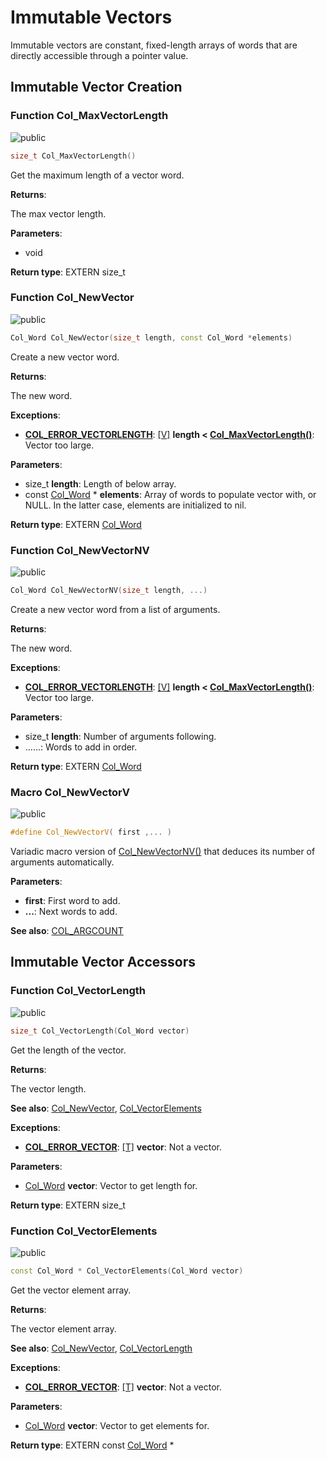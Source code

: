 <a id="group__vector__words"></a>
# Immutable Vectors

Immutable vectors are constant, fixed-length arrays of words that are directly accessible through a pointer value.



## Immutable Vector Creation

<a id="group__vector__words_1ga0f56e839c639b58511831658e6504ed7"></a>
### Function Col\_MaxVectorLength

![][public]

```cpp
size_t Col_MaxVectorLength()
```

Get the maximum length of a vector word.

**Returns**:

The max vector length.



**Parameters**:

* void

**Return type**: EXTERN size_t

<a id="group__vector__words_1ga6ef7d35d75fdc6a6781f0a32e9c7efc1"></a>
### Function Col\_NewVector

![][public]

```cpp
Col_Word Col_NewVector(size_t length, const Col_Word *elements)
```

Create a new vector word.

**Returns**:

The new word.

**Exceptions**:

* **[COL\_ERROR\_VECTORLENGTH](colibri_8h.md#group__error_1gga729084542ed9eae62009a84d3379ef35af25a0023745659d92b3ebd65d7c43bf3)**: [[V]](colibri_8h.md#group__error_1gga6dab009a0b8c4b4fa080cb9ba1859e9ea65d5e7232c82ae6972ac56f386a32fc9) **length < [Col\_MaxVectorLength()](col_vector_8h.md#group__vector__words_1ga0f56e839c639b58511831658e6504ed7)**: Vector too large.

**Parameters**:

* size_t **length**: Length of below array.
* const [Col\_Word](col_word_8h.md#group__words_1gadb626f9e195212e4fdfba7df154ad043) * **elements**: Array of words to populate vector with, or NULL. In the latter case, elements are initialized to nil.

**Return type**: EXTERN [Col\_Word](col_word_8h.md#group__words_1gadb626f9e195212e4fdfba7df154ad043)

<a id="group__vector__words_1gaa56f743590ca8867765f48e31e8a4df9"></a>
### Function Col\_NewVectorNV

![][public]

```cpp
Col_Word Col_NewVectorNV(size_t length, ...)
```

Create a new vector word from a list of arguments.

**Returns**:

The new word.

**Exceptions**:

* **[COL\_ERROR\_VECTORLENGTH](colibri_8h.md#group__error_1gga729084542ed9eae62009a84d3379ef35af25a0023745659d92b3ebd65d7c43bf3)**: [[V]](colibri_8h.md#group__error_1gga6dab009a0b8c4b4fa080cb9ba1859e9ea65d5e7232c82ae6972ac56f386a32fc9) **length < [Col\_MaxVectorLength()](col_vector_8h.md#group__vector__words_1ga0f56e839c639b58511831658e6504ed7)**: Vector too large.

**Parameters**:

* size_t **length**: Number of arguments following.
* ......: Words to add in order.

**Return type**: EXTERN [Col\_Word](col_word_8h.md#group__words_1gadb626f9e195212e4fdfba7df154ad043)

<a id="group__vector__words_1ga35b8a2126b4cddb7f57ae71634fdc61c"></a>
### Macro Col\_NewVectorV

![][public]

```cpp
#define Col_NewVectorV( first ,... )
```

Variadic macro version of [Col\_NewVectorNV()](col_vector_8h.md#group__vector__words_1gaa56f743590ca8867765f48e31e8a4df9) that deduces its number of arguments automatically.

**Parameters**:

* **first**: First word to add.
* **...**: Next words to add.



**See also**: [COL\_ARGCOUNT](col_utils_8h.md#group__utils_1gabbb0e58841406f54d444d40625a2c4fe)



## Immutable Vector Accessors

<a id="group__vector__words_1gacd86c23d01fb36cd61e924e7c2f1ce3d"></a>
### Function Col\_VectorLength

![][public]

```cpp
size_t Col_VectorLength(Col_Word vector)
```

Get the length of the vector.

**Returns**:

The vector length.




**See also**: [Col\_NewVector](col_vector_8h.md#group__vector__words_1ga6ef7d35d75fdc6a6781f0a32e9c7efc1), [Col\_VectorElements](col_vector_8h.md#group__vector__words_1ga8067c81425c7b94800fd9f64a2fc2ec6)

**Exceptions**:

* **[COL\_ERROR\_VECTOR](colibri_8h.md#group__error_1gga729084542ed9eae62009a84d3379ef35a887698395dc0643aa2b4c0863ff6d8d4)**: [[T]](colibri_8h.md#group__error_1gga6dab009a0b8c4b4fa080cb9ba1859e9ea603a58b9d5bb16fde0708eb0767e4904) **vector**: Not a vector.

**Parameters**:

* [Col\_Word](col_word_8h.md#group__words_1gadb626f9e195212e4fdfba7df154ad043) **vector**: Vector to get length for.

**Return type**: EXTERN size_t

<a id="group__vector__words_1ga8067c81425c7b94800fd9f64a2fc2ec6"></a>
### Function Col\_VectorElements

![][public]

```cpp
const Col_Word * Col_VectorElements(Col_Word vector)
```

Get the vector element array.

**Returns**:

The vector element array.




**See also**: [Col\_NewVector](col_vector_8h.md#group__vector__words_1ga6ef7d35d75fdc6a6781f0a32e9c7efc1), [Col\_VectorLength](col_vector_8h.md#group__vector__words_1gacd86c23d01fb36cd61e924e7c2f1ce3d)

**Exceptions**:

* **[COL\_ERROR\_VECTOR](colibri_8h.md#group__error_1gga729084542ed9eae62009a84d3379ef35a887698395dc0643aa2b4c0863ff6d8d4)**: [[T]](colibri_8h.md#group__error_1gga6dab009a0b8c4b4fa080cb9ba1859e9ea603a58b9d5bb16fde0708eb0767e4904) **vector**: Not a vector.

**Parameters**:

* [Col\_Word](col_word_8h.md#group__words_1gadb626f9e195212e4fdfba7df154ad043) **vector**: Vector to get elements for.

**Return type**: EXTERN const [Col\_Word](col_word_8h.md#group__words_1gadb626f9e195212e4fdfba7df154ad043) *

[public]: https://img.shields.io/badge/-public-brightgreen (public)
[C++]: https://img.shields.io/badge/language-C%2B%2B-blue (C++)
[Markdown]: https://img.shields.io/badge/language-Markdown-blue (Markdown)
[private]: https://img.shields.io/badge/-private-red (private)
[static]: https://img.shields.io/badge/-static-lightgrey (static)